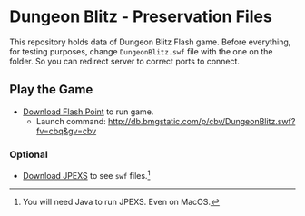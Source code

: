 # Dungeon Blitz - Preservation Files

This repository holds data of Dungeon Blitz Flash game.
Before everything, for testing purposes, change `DungeonBlitz.swf` file with the one on the folder. So you can redirect server to correct ports to connect.

## Play the Game

-   [Download Flash Point](https://flashpointarchive.org/downloads) to run game.
    -   Launch command: http://db.bmgstatic.com/p/cbv/DungeonBlitz.swf?fv=cbq&gv=cbv

### Optional

-   [Download JPEXS](https://github.com/jindrapetrik/jpexs-decompiler/releases) to see `swf` files.[^1]

[^1]: You will need Java to run JPEXS. Even on MacOS.
